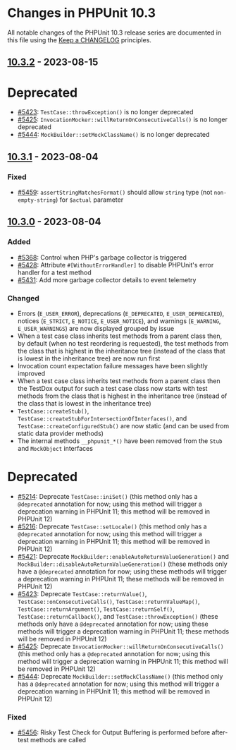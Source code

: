 # Changes in PHPUnit 10.3

All notable changes of the PHPUnit 10.3 release series are documented in this file using the [Keep a CHANGELOG](https://keepachangelog.com/) principles.

## [10.3.2] - 2023-08-15

# Deprecated

* [#5423](https://github.com/sebastianbergmann/phpunit/issues/5423): `TestCase::throwException()` is no longer deprecated
* [#5425](https://github.com/sebastianbergmann/phpunit/issues/5425): `InvocationMocker::willReturnOnConsecutiveCalls()` is no longer deprecated
* [#5444](https://github.com/sebastianbergmann/phpunit/issues/5444): `MockBuilder::setMockClassName()` is no longer deprecated

## [10.3.1] - 2023-08-04

### Fixed

* [#5459](https://github.com/sebastianbergmann/phpunit/issues/5459): `assertStringMatchesFormat()` should allow `string` type (not `non-empty-string`) for `$actual` parameter

## [10.3.0] - 2023-08-04

### Added

* [#5368](https://github.com/sebastianbergmann/phpunit/pull/5368): Control when PHP's garbage collector is triggered
* [#5428](https://github.com/sebastianbergmann/phpunit/issues/5428): Attribute `#[WithoutErrorHandler]` to disable PHPUnit's error handler for a test method
* [#5431](https://github.com/sebastianbergmann/phpunit/pull/5431): Add more garbage collector details to event telemetry

### Changed

* Errors (`E_USER_ERROR`), deprecations (`E_DEPRECATED`, `E_USER_DEPRECATED`), notices (`E_STRICT`, `E_NOTICE`, `E_USER_NOTICE`), and warnings (`E_WARNING`, `E_USER_WARNINGS`) are now displayed grouped by issue
* When a test case class inherits test methods from a parent class then, by default (when no test reordering is requested), the test methods from the class that is highest in the inheritance tree (instead of the class that is lowest in the inheritance tree) are now run first
* Invocation count expectation failure messages have been slightly improved
* When a test case class inherits test methods from a parent class then the TestDox output for such a test case class now starts with test methods from the class that is highest in the inheritance tree (instead of the class that is lowest in the inheritance tree)
* `TestCase::createStub()`, `TestCase::createStubForIntersectionOfInterfaces()`, and `TestCase::createConfiguredStub()` are now static (and can be used from static data provider methods)
* The internal methods `__phpunit_*()` have been removed from the `Stub` and `MockObject` interfaces

# Deprecated

* [#5214](https://github.com/sebastianbergmann/phpunit/issues/5214): Deprecate `TestCase::iniSet()` (this method only has a `@deprecated` annotation for now; using this method will trigger a deprecation warning in PHPUnit 11; this method will be removed in PHPUnit 12)
* [#5216](https://github.com/sebastianbergmann/phpunit/issues/5216): Deprecate `TestCase::setLocale()` (this method only has a `@deprecated` annotation for now; using this method will trigger a deprecation warning in PHPUnit 11; this method will be removed in PHPUnit 12)
* [#5421](https://github.com/sebastianbergmann/phpunit/issues/5421): Deprecate `MockBuilder::enableAutoReturnValueGeneration()` and `MockBuilder::disableAutoReturnValueGeneration()` (these methods only have a `@deprecated` annotation for now; using these methods will trigger a deprecation warning in PHPUnit 11; these methods will be removed in PHPUnit 12)
* [#5423](https://github.com/sebastianbergmann/phpunit/issues/5423): Deprecate `TestCase::returnValue()`, `TestCase::onConsecutiveCalls()`, `TestCase::returnValueMap()`, `TestCase::returnArgument()`, `TestCase::returnSelf()`, `TestCase::returnCallback()`, and `TestCase::throwException()` (these methods only have a `@deprecated` annotation for now; using these methods will trigger a deprecation warning in PHPUnit 11; these methods will be removed in PHPUnit 12)
* [#5425](https://github.com/sebastianbergmann/phpunit/issues/5425): Deprecate `InvocationMocker::willReturnOnConsecutiveCalls()` (this method only has a `@deprecated` annotation for now; using this method will trigger a deprecation warning in PHPUnit 11; this method will be removed in PHPUnit 12)
* [#5444](https://github.com/sebastianbergmann/phpunit/issues/5444): Deprecate `MockBuilder::setMockClassName()` (this method only has a `@deprecated` annotation for now; using this method will trigger a deprecation warning in PHPUnit 11; this method will be removed in PHPUnit 12)

### Fixed

* [#5456](https://github.com/sebastianbergmann/phpunit/issues/5456): Risky Test Check for Output Buffering is performed before after-test methods are called

[10.3.2]: https://github.com/sebastianbergmann/phpunit/compare/10.3.1...10.3.2
[10.3.1]: https://github.com/sebastianbergmann/phpunit/compare/10.3.0...10.3.1
[10.3.0]: https://github.com/sebastianbergmann/phpunit/compare/10.2.7...10.3.0
